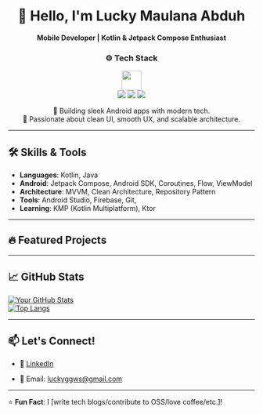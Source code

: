<div align="center">

# 👋 Hello, I'm Lucky Maulana Abduh  
**Mobile Developer | Kotlin & Jetpack Compose Enthusiast** 


### ⚙️ Tech Stack

<img src="https://skillicons.dev/icons?i=kotlin,androidstudio,gradle,firebase,git" height="40" />

<br>

<img src="https://img.shields.io/badge/Jetpack%20Compose-4285F4?style=for-the-badge&logo=jetpack-compose&logoColor=white" />
<img src="https://img.shields.io/badge/MVVM-FF6D00?style=for-the-badge&logo=kotlin&logoColor=white" />
<img src="https://img.shields.io/badge/Coroutines-0091EA?style=for-the-badge&logo=kotlin&logoColor=white" />


🚀 Building sleek Android apps with modern tech.  
📱 Passionate about clean UI, smooth UX, and scalable architecture.

</div>


---

## 🛠️ **Skills & Tools**  
- **Languages**: Kotlin, Java  
- **Android**: Jetpack Compose, Android SDK, Coroutines, Flow, ViewModel  
- **Architecture**: MVVM, Clean Architecture, Repository Pattern  
- **Tools**: Android Studio, Firebase, Git,
- **Learning**: KMP (Kotlin Multiplatform), Ktor  

---

## 🔥 **Featured Projects**  
<!-- ### 1. [Project Name](https://github.com/your/repo)  
📌 *A brief description (e.g., "A Jetpack Compose app for XYZ with Room & Retrofit")*  
✨ **Tech Stack**: Jetpack Compose, Coroutines, Dagger Hilt  

### 2. [Project Name](https://github.com/your/repo)  
📌 *Another cool project highlight*  
✨ **Tech Stack**: MVVM, Firebase, Material 3   -->  

---

## 📈 **GitHub Stats**  
[![Your GitHub Stats](https://github-readme-stats.vercel.app/api?username=luckyMAUL&show_icons=true&theme=radical)](https://github.com/luckyMAUL)  
[![Top Langs](https://github-readme-stats.vercel.app/api/top-langs/?username=luckyMAUL&layout=compact&theme=radical)](https://github.com/luckyMAUL)  

---

## 📫 **Let's Connect!**  
- 💼 [LinkedIn](https://www.linkedin.com/in/lucky-maulana-229150359/?trk=opento_sprofile_topcard)  
<!-- - 🐦 [Twitter/X](https://twitter.com/yourhandle)   -->
- 📧 Email: luckyggws@gmail.com

---

⭐ **Fun Fact**: I [write tech blogs/contribute to OSS/love coffee/etc.]!  
